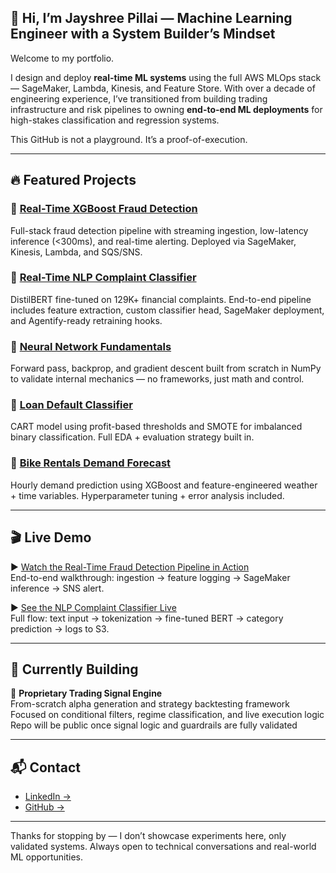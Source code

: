 ## 👋 Hi, I’m Jayshree Pillai — Machine Learning Engineer with a System Builder’s Mindset


Welcome to my portfolio.

I design and deploy **real-time ML systems** using the full AWS MLOps stack — SageMaker, Lambda, Kinesis, and Feature Store. With over a decade of engineering experience, I’ve transitioned from building trading infrastructure and risk pipelines to owning **end-to-end ML deployments** for high-stakes classification and regression systems.

This GitHub is not a playground. It’s a proof-of-execution.

---

## 🔥 Featured Projects

### 🔹 [Real-Time XGBoost Fraud Detection](https://github.com/jayshree-pillai/real-time-xgb-fraud-detection)  
Full-stack fraud detection pipeline with streaming ingestion, low-latency inference (<300ms), and real-time alerting. Deployed via SageMaker, Kinesis, Lambda, and SQS/SNS.

### 🔹 [Real-Time NLP Complaint Classifier](https://github.com/jayshree-pillai/real-time-nlp-complaint-classifier)  
DistilBERT fine-tuned on 129K+ financial complaints. End-to-end pipeline includes feature extraction, custom classifier head, SageMaker deployment, and Agentify-ready retraining hooks.

### 🔹 [Neural Network Fundamentals](https://github.com/jayshree-pillai/neural-network-fundamentals)  
Forward pass, backprop, and gradient descent built from scratch in NumPy to validate internal mechanics — no frameworks, just math and control.

### 🔹 [Loan Default Classifier](https://github.com/jayshree-pillai/cart-classification-loan-defaults)  
CART model using profit-based thresholds and SMOTE for imbalanced binary classification. Full EDA + evaluation strategy built in.

### 🔹 [Bike Rentals Demand Forecast](https://github.com/jayshree-pillai/cart-regression-bike-rentals)  
Hourly demand prediction using XGBoost and feature-engineered weather + time variables. Hyperparameter tuning + error analysis included.

---

## 🎬 Live Demo

▶️ [Watch the Real-Time Fraud Detection Pipeline in Action](https://your-demo-link.com)  
End-to-end walkthrough: ingestion → feature logging → SageMaker inference → SNS alert.

▶️ [See the NLP Complaint Classifier Live](https://your-nlp-demo-link.com)  
Full flow: text input → tokenization → fine-tuned BERT → category prediction → logs to S3.

---

## 🧪 Currently Building

🎯 **Proprietary Trading Signal Engine**  
From-scratch alpha generation and strategy backtesting framework  
Focused on conditional filters, regime classification, and live execution logic  
Repo will be public once signal logic and guardrails are fully validated

---

## 📬 Contact

- [LinkedIn →](https://linkedin.com/in/jspillai)
- [GitHub →](https://github.com/jayshree-pillai)

---

Thanks for stopping by — I don’t showcase experiments here, only validated systems. Always open to technical conversations and real-world ML opportunities.
